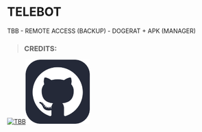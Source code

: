 # TELEBOT
TBB - REMOTE ACCESS (BACKUP) - DOGERAT + APK (MANAGER)






> ### CREDITS:
<p align right>
<a href="https://github.com/TeamBlackBerry"><img src="https://github.com/cristiancmoises/telebot/assets/86272521/23a73702-f3cd-4df5-966b-f9bc596a5843" alt="TBB" style="width:150px;height:150px;"><a href="https://github.com/shivayadv"><img src="https://raw.githubusercontent.com/tandpfun/skill-icons/main/icons/Github-Dark.svg" alt="Github" style="width:150px;height:150px;"></a> 


